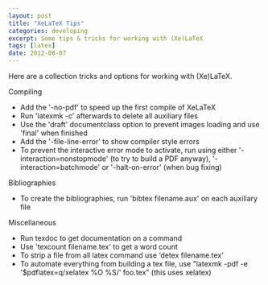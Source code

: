 ```yaml
---
layout: post
title: "XeLaTeX Tips"
categories: developing
excerpt: Some tips & tricks for working with (Xe)LaTeX
tags: [latex]
date: 2012-08-07
---
```


Here are a collection tricks and options for working with (Xe)LaTeX.

Compiling

- Add the '-no-pdf' to speed up the first compile of XeLaTeX
- Run 'latexmk -c' afterwards to delete all auxiliary files
- Use the 'draft' documentclass option to prevent images loading and use 'final' when finished
- Add the '-file-line-error' to show compiler style errors
- To prevent the interactive error mode to activate, run using either '-interaction=nonstopmode' (to try to build a PDF anyway), '-interaction=batchmode' or '-halt-on-error' (when bug  fixing)

Bibliographies

- To create the bibliographies, run 'bibtex filename.aux' on each auxiliary file

Miscellaneous

- Run texdoc to get documentation on a command
- Use 'texcount filename.tex' to get a word count
- To strip a file from all latex command use ‘detex filename.tex’
- To automate everything from building a tex file, use "latexmk -pdf -e '$pdflatex=q/xelatex %O %S/' foo.tex" (this uses xelatex)
